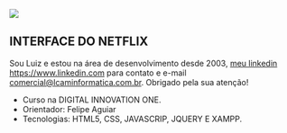 ![](c:\xampp\htdocs\netflix-clone-master\img\netflix-mod-apk_1.jpg)


## INTERFACE DO NETFLIX 

Sou Luiz e estou na área de desenvolvimento desde 2003, <a href="https://www.linkedin.com/in/luiz-moraes-4b42a988/">meu linkedin https://www.linkedin.com </a>para contato e e-mail <a href="mailto:comercial@lcaminformatica.com.br"> comercial@lcaminformatica.com.br. </a>Obrigado pela sua atenção!

- Curso na DIGITAL INNOVATION ONE.
- Orientador: Felipe Aguiar
- Tecnologias: HTML5, CSS, JAVASCRIP, JQUERY E XAMPP.

  

